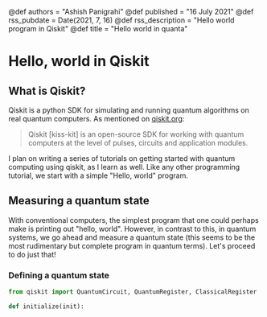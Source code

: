 @def authors = "Ashish Panigrahi"
@def published = "16 July 2021"
@def rss_pubdate = Date(2021, 7, 16)
@def rss_description = "Hello world program in Qiskit"
@def title = "Hello world in quanta"


# Hello, world in Qiskit

## What is Qiskit?

Qiskit is a python SDK for simulating and running quantum algorithms on real quantum computers. As mentioned on [qiskit.org](https://qiskit.org/):

> Qiskit [kiss-kit] is an open-source SDK for working with quantum computers at the level of pulses, circuits and application modules.

I plan on writing a series of tutorials on getting started with quantum computing using qiskit, as I learn as well. Like any other programming tutorial, we start with a simple "Hello, world" program.

## Measuring a quantum state

With conventional computers, the simplest program that one could perhaps make is printing out "hello, world". However, in contrast to this, in quantum systems, we go ahead and measure a quantum state (this seems to be the most rudimentary but complete program in quantum terms). Let's proceed to do just that!

### Defining a quantum state

```python
from qiskit import QuantumCircuit, QuantumRegister, ClassicalRegister

def initialize(init):


```

